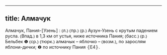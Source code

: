 
---
title: Алмачук
---
Алмачук, Пания-⟦Узень⟧
: ⦅л.⦆ ⦅пр.⦆ ⦅р.⦆ Аузун-Узень с крутым падением русла. ⦅Впад.⦆ в 1,3 км от устья, ниже источника Пания; ⦅басс.⦆ ⦅р.⦆ Бельбек ❶ ⦅ср.⦆ ⦅тюрк.⦆ алмачык – яблочко – ⦅возм.⦆, по зарослям яблони-дички; ❷ по источнику Пания ⦃Е4⦄.
